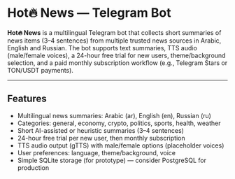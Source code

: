 # Hot🔥 News — Telegram Bot

**Hot🔥 News** is a multilingual Telegram bot that collects short summaries of news items (3–4 sentences) from multiple trusted news sources in Arabic, English and Russian. The bot supports text summaries, TTS audio (male/female voices), a 24-hour free trial for new users, theme/background selection, and a paid monthly subscription workflow (e.g., Telegram Stars or TON/USDT payments).

---

## Features

- Multilingual news summaries: Arabic (ar), English (en), Russian (ru)
- Categories: general, economy, crypto, politics, sports, health, weather
- Short AI-assisted or heuristic summaries (3–4 sentences)
- 24-hour free trial per new user, then monthly subscription
- TTS audio output (gTTS) with male/female options (placeholder voices)
- User preferences: language, theme/background, voice
- Simple SQLite storage (for prototype) — consider PostgreSQL for production
